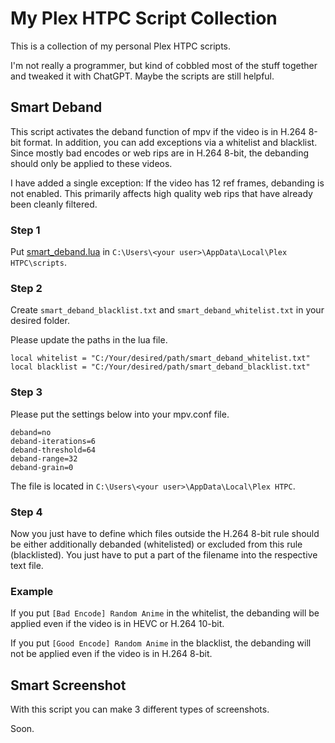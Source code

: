 # My Plex HTPC Script Collection

This is a collection of my personal Plex HTPC scripts.

I'm not really a programmer, but kind of cobbled most of the stuff together and tweaked it with ChatGPT. Maybe the scripts are still helpful.

## Smart Deband

This script activates the deband function of mpv if the video is in H.264 8-bit format. In addition, you can add exceptions via a whitelist and blacklist. Since mostly bad encodes or web rips are in H.264 8-bit, the debanding should only be applied to these videos.

I have added a single exception: If the video has 12 ref frames, debanding is not enabled. This primarily affects high quality web rips that have already been cleanly filtered.

### Step 1

Put [smart_deband.lua](https://github.com/Ninelpienel/Plex-Scripts/blob/main/smart_deband.lua) in `C:\Users\<your user>\AppData\Local\Plex HTPC\scripts`.

### Step 2

Create `smart_deband_blacklist.txt` and `smart_deband_whitelist.txt` in your desired folder.

Please update the paths in the lua file.

```
local whitelist = "C:/Your/desired/path/smart_deband_whitelist.txt"
local blacklist = "C:/Your/desired/path/smart_deband_blacklist.txt"
```

### Step 3

Please put the settings below into your mpv.conf file.

```
deband=no
deband-iterations=6
deband-threshold=64
deband-range=32
deband-grain=0
```

The file is located in `C:\Users\<your user>\AppData\Local\Plex HTPC`.

### Step 4

Now you just have to define which files outside the H.264 8-bit rule should be either additionally debanded (whitelisted) or excluded from this rule (blacklisted). You just have to put a part of the filename into the respective text file.

### Example

If you put `[Bad Encode] Random Anime` in the whitelist, the debanding will be applied even if the video is in HEVC or H.264 10-bit.

If you put `[Good Encode] Random Anime` in the blacklist, the debanding will not be applied even if the video is in H.264 8-bit.

## Smart Screenshot

With this script you can make 3 different types of screenshots.

Soon.
